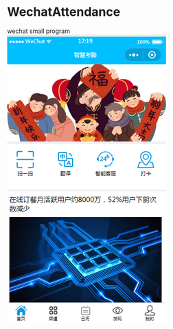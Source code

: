 # WechatAttendance
wechat small program
![image](https://github.com/liberliushahe/WechatAttendance/blob/master/info1.png)
